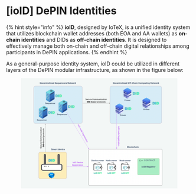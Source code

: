 # \[ioID] DePIN Identities

{% hint style="info" %}
**ioID**, designed by IoTeX, is a unified identity system that utilizes blockchain wallet addresses (both EOA and AA wallets) as **on-chain identities** and DIDs as **off-chain identities**. It is designed to effectively manage both on-chain and off-chain digital relationships among participants in DePIN applications.
{% endhint %}

As a general-purpose identity system, ioID could be utilized in different layers of the DePIN modular infrastructure, as shown in the figure below:

<figure><img src="../../.gitbook/assets/image (37).png" alt=""><figcaption></figcaption></figure>
